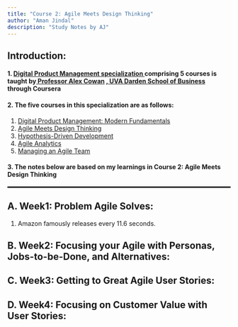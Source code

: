```yaml
---
title: "Course 2: Agile Meets Design Thinking"
author: "Aman Jindal"
description: "Study Notes by AJ"
---
```


## Introduction:

#### 1. <a href='https://www.coursera.org/specializations/uva-darden-digital-product-management' target="_blank"> Digital Product Management specialization </a> comprising 5 courses is taught by<a href='https://www.alexandercowan.com/' target="_blank"> Professor Alex Cowan</a> <a href='https://www.darden.virginia.edu/' target="_blank">, UVA Darden School of Business</a> through Coursera

#### 2. The five courses in this specialization are as follows:
   1. <a href='https://www.coursera.org/learn/uva-darden-digital-product-management?specialization=uva-darden-digital-product-management' target="_blank"> Digital Product Management: Modern Fundamentals </a>
   2. <a href='https://www.coursera.org/learn/uva-darden-getting-started-agile?specialization=uva-darden-digital-product-management' target="_blank"> Agile Meets Design Thinking </a>
   3. <a href='https://www.coursera.org/learn/uva-darden-agile-testing?specialization=uva-darden-digital-product-management' target="_blank"> Hypothesis-Driven Development </a>
   4. <a href='https://www.coursera.org/learn/uva-darden-agile-analytics?specialization=uva-darden-digital-product-management' target="_blank"> Agile Analytics </a>
   5. <a href='https://www.coursera.org/learn/uva-darden-agile-team-management?specialization=uva-darden-digital-product-management' target="_blank"> Managing an Agile Team </a>

#### 3. The notes below are based on my learnings in Course 2: Agile Meets Design Thinking

<hr style="border:.05px solid black">

## A. Week1: Problem Agile Solves:

   1. Amazon famously releases every 11.6 seconds. 

## B. Week2: Focusing your Agile with Personas, Jobs-to-be-Done, and Alternatives:

## C. Week3: Getting to Great Agile User Stories:

## D. Week4: Focusing on Customer Value with User Stories:

   